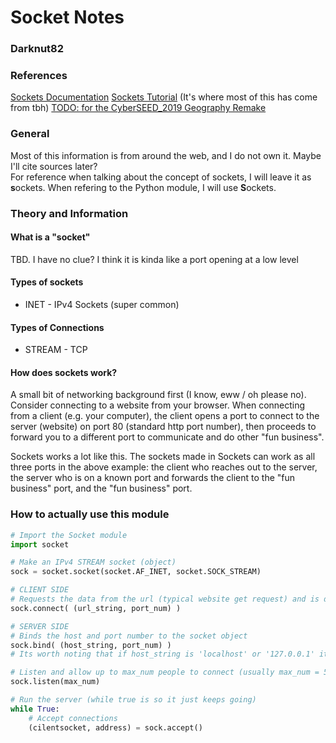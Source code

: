 # Socket Notes
### Darknut82

### References
[Sockets Documentation](https://docs.python.org/3/library/socket.html#socket-objects)
[Sockets Tutorial](https://docs.python.org/3/howto/sockets.html) (It's where most of this has come from tbh)
[TODO: for the CyberSEED_2019 Geography Remake](https://www.instructables.com/id/Netcat-in-Python/)

### General
Most of this information is from around the web, and I do not own it. Maybe I'll cite sources later?  
For reference when talking about the concept of sockets, I will leave it as **s**ockets. When refering to the Python module, I will use **S**ockets.

### Theory and Information

#### What is a "socket"
TBD. I have no clue? I think it is kinda like a port opening at a low level

#### Types of sockets
* INET - IPv4 Sockets (super common)

#### Types of Connections
* STREAM - TCP

#### How does sockets work?
A small bit of networking background first (I know, eww / oh please no). Consider connecting to a website from your browser. When connecting from a client (e.g. your computer), the client opens a port to connect to the server (website) on port 80 (standard http port number), then proceeds to forward you to a different port to communicate and do other "fun business".  

Sockets works a lot like this. The sockets made in Sockets can work as all three ports in the above example: the client who reaches out to the server, the server who is on a known port and forwards the client to the "fun business" port, and the "fun business"  port. 

### How to actually use this module
``` python
# Import the Socket module
import socket

# Make an IPv4 STREAM socket (object)
sock = socket.socket(socket.AF_INET, socket.SOCK_STREAM)

# CLIENT SIDE
# Requests the data from the url (typical website get request) and is destroyed
sock.connect( (url_string, port_num) )

# SERVER SIDE
# Binds the host and port number to the socket object
sock.bind( (host_string, port_num) )
# Its worth noting that if host_string is 'localhost' or '127.0.0.1' it is only accessible on your system

# Listen and allow up to max_num people to connect (usually max_num = 5)
sock.listen(max_num)

# Run the server (while true is so it just keeps going)
while True:
    # Accept connections
    (cilentsocket, address) = sock.accept()
```